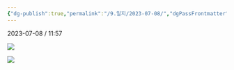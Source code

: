 ```yaml
---
{"dg-publish":true,"permalink":"/9.일지/2023-07-08/","dgPassFrontmatter":true}
---
```




2023-07-08 / 11:57 


![](https://i.imgur.com/9iWRwtO.png)

![](https://i.imgur.com/NEvPmdX.png)
